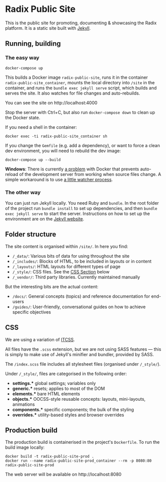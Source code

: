 # Radix Public Site

This is the public site for promoting, documenting & showcasing the Radix
platform. It is a static site built with [Jekyll](https://jekyllrb.com).

## Running, building

### The easy way

    docker-compose up

This builds a Docker image `radix-public-site`, runs it in the container
`radix-public-site_container`, mounts the local directory into `/site` in the
container, and runs the `bundle exec jekyll serve` script, which builds and
serves the site. It also watches for file changes and auto-rebuilds.

You can see the site on http://localhost:4000

Stop the server with Ctrl+C, but also run `docker-compose down` to clean up the
Docker state.

If you need a shell in the container:

    docker exec -ti radix-public-site_container sh

If you change the `Gemfile` (e.g. add a dependency), or want to force a clean
dev environment, you will need to rebuild the dev image:

    docker-compose up --build

**Windows**: There is currently [a
problem](https://github.com/docker/for-win/issues/56) with Docker that prevents
auto-reload of the development server from working when source files change. A
simple workaround is to use [a little watcher
process](https://github.com/FrodeHus/docker-windows-volume-watcher/releases).

### The other way

You can just run Jekyll locally. You need Ruby and `bundle`. In the root folder
of the project run `bundle install` to set up dependencies, and then 
`bundle exec jekyll serve` to start the server. Instructions on how to set up the
environment are on the [Jekyll
website](https://jekyllrb.com/docs/installation/).

## Folder structure

The site content is organised within `/site/`. In here you find:

- `/_data/`: Various bits of data for using throughout the site
- `/_includes/`: Blocks of HTML, to be included in layouts or in content
- `/_layouts/`: HTML layouts for different types of page
- `/_style/`: CSS files. See the [CSS Section](#CSS) below
- `/_vendor/`: Third party libraries. Currently maintained manually

But the interesting bits are the actual content:

- `/docs/`: General concepts (topics) and reference documentation for end-users
- `/guides/`: User-friendly, conversational guides on how to achieve specific objectives

## CSS

We are using a variation of
[ITCSS](https://www.creativebloq.com/web-design/manage-large-css-projects-itcss-101517528).

All files have the `.scss` extension, but we are not using SASS features — this
is simply to make use of Jekyll's minifier and bundler, provided by SASS.

The `/index.scss` file includes all stylesheet files (organised under
`/_style/`).

Under `/_style/`, files are categorised in the following order:

- **settings.\*** global settings; variables only
- **generic.\*** resets; applies to most of the DOM
- **elements.\*** bare HTML elements
- **objects.\*** OOCSS-style reusable concepts: layouts, mini-layouts,
  animations
- **components.\*** specific components; the bulk of the styling
- **overrides.\*** utility-based styles and browser overrides

## Production build

The production build is containerised in the project's `Dockerfile`. To run the
build image locally:

    docker build -t radix-public-site-prod .
    docker run --name radix-public-site-prod_container --rm -p 8080:80 radix-public-site-prod

The web server will be available on http://localhost:8080
